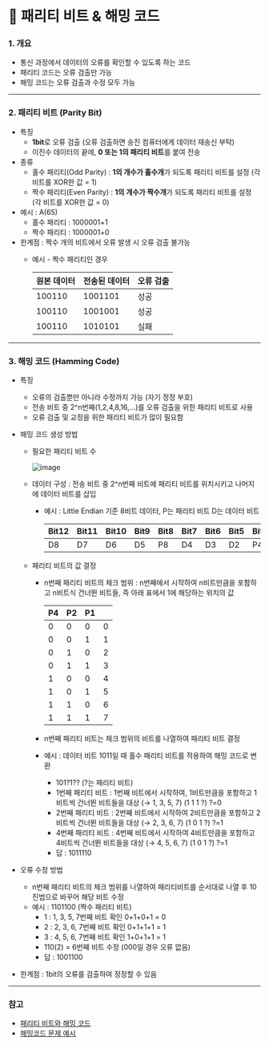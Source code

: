# 📌 패리티 비트 & 해밍 코드

### 1. 개요

- 통신 과정에서 데이터의 오류를 확인할 수 있도록 하는 코드
- 패리티 코드는 오류 검출만 가능
- 해밍 코드는 오류 검출과 수정 모두 가능

---

### 2. 패리티 비트 (Parity Bit)

- 특징
    - **1bit**로 오류 검출 (오류 검출하면 송진 컴퓨터에게 데이터 재송신 부탁)
    - 이진수 데이터의 끝에, **0 또는 1의 패리티 비트**를 붙여 전송
- 종류
    - 홀수 패리티(Odd Parity) : **1의 개수가 홀수개**가 되도록 패리티 비트를 설정 (각 비트를 XOR한 값 = 1)
    - 짝수 패리티(Even Parity) : **1의 개수가 짝수개**가 되도록 패리티 비트를 설정 (각 비트를 XOR한 값 = 0)
- 예시 : A(65)
    - 홀수 패리티 : 1000001+1
    - 짝수 패리티 : 1000001+0
- 한계점 : 짝수 개의 비트에서 오류 발생 시 오류 검출 불가능
    - 예시 - 짝수 패리티인 경우
    
      | 원본 데이터 | 전송된 데이터 | 오류 검출 |
      | --- | --- | --- |
      | 100110 | 1001101 | 성공 |
      | 100110 | 1001001 | 성공 |
      | 100110 | 1010101 | 실패 |

---

### 3. 해밍 코드 (Hamming Code)

- 특징
    - 오류의 검출뿐만 아니라 수정까지 가능 (자기 정정 부호)
    - 전송 비트 중 2^n번째(1,2,4,8,16,…)를 오류 검출을 위한 패리티 비트로 사용
    - 오류 검출 및 교정을 위한 패리티 비트가 많이 필요함
- 해밍 코드 생성 방법
    - 필요한 패리티 비트 수
        
        ![image](https://user-images.githubusercontent.com/54051304/197397259-8ae321dd-4c6f-4e7c-9964-a000c52dfd76.png)
        
    
    - 데이터 구성 : 전송 비트 중 2^n번째 비트에 패리티 비트를 위치시키고 나머지에 데이터 비트를 삽입
        - 예시 : Little Endian 기준 8비트 데이터, P는 패리티 비트 D는 데이터 비트
    
          | Bit12 | Bit11 | Bit10 | Bit9 | Bit8 | Bit7 | Bit6 | Bit5 | Bit4 | Bit3 | Bit2 | Bit1 |
          | --- | --- | --- | --- | --- | --- | --- | --- | --- | --- | --- | --- |
          | D8 | D7 | D6 | D5 | P8 | D4 | D3 | D2 | P4 | D1 | P2 | P1 |
    - 패리티 비트의 값 결정
        - n번째 패리티 비트의 체크 범위 : n번째에서 시작하여 n비트만큼을 포함하고 n비트식 건너뛴 비트들, 즉 아래 표에서 1에 해당하는 위치의 값
        
          | P4 | P2 | P1 |  |
          | --- | --- | --- | --- |
          | 0 | 0 | 0 | 0 |
          | 0 | 0 | 1 | 1 |
          | 0 | 1 | 0 | 2 |
          | 0 | 1 | 1 | 3 |
          | 1 | 0 | 0 | 4 |
          | 1 | 0 | 1 | 5 |
          | 1 | 1 | 0 | 6 |
          | 1 | 1 | 1 | 7 |
        - n번째 패리티 비트는 체크 범위의 비트를 나열하여 패리티 비트 결정
        - 예시 : 데이터 비트 1011일 때 홀수 패리티 비트를 적용하여 해밍 코드로 변환
            - 101?1?? (?는 패리티 비트)
            - 1번째 패리티 비트 : 1번째 비트에서 시작하여, 1비트만큼을 포함하고 1비트씩 건너뛴 비트들을 대상 (→ 1, 3, 5, 7) (1 1 1 ?) ?=0
            - 2번째 패리티 비트 : 2번째 비트에서 시작하여 2비트만큼을 포함하고 2비트씩 건너뛴 비트들을 대상 (→ 2, 3, 6, 7) (1 0 1 ?) ?=1
            - 4번째 패리티 비트 : 4번째 비트에서 시작하여 4비트만큼을 포함하고 4비트씩 건너뛴 비트들을 대상 (→ 4, 5, 6, 7) (1 0 1 ?) ?=1
            - 답 : 1011110
    
- 오류 수정 방법
    - n번째 패리티 비트의 체크 범위를 나열하여 패리티비트를 순서대로 나열 후 10진법으로 바꾸어 해당 비트 수정
    - 예시 : 1101100 (짝수 패리티 비트)
        - 1 : 1, 3, 5, 7번째 비트 확인 0+1+0+1 = 0
        - 2 : 2, 3, 6, 7번째 비트 확인 0+1+1+1 = 1
        - 3 : 4, 5, 6, 7번째 비트 확인 1+0+1+1 = 1
        - 110(2) = 6번째 비트 수정 (000일 경우 오류 없음)
        - 답 : 1001100
        
- 한계점 : 1bit의 오류를 검출하여 정정할 수 있음

---

### 참고

- [패리티 비트와 해밍 코드](https://unfunhy.tistory.com/116)
- [해밍코드 문제 예시](https://wooono.tistory.com/400)
